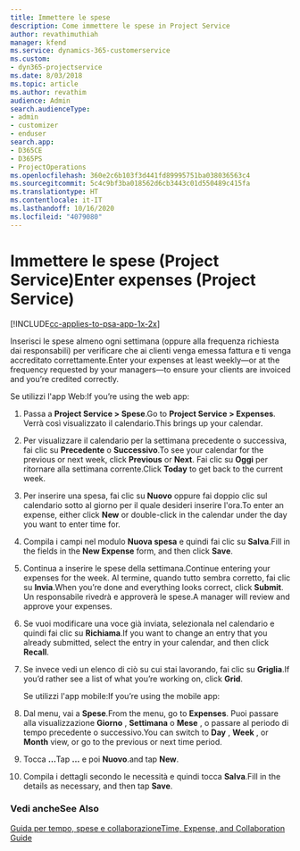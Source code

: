 ```yaml
---
title: Immettere le spese
description: Come immettere le spese in Project Service
author: revathimuthiah
manager: kfend
ms.service: dynamics-365-customerservice
ms.custom:
- dyn365-projectservice
ms.date: 8/03/2018
ms.topic: article
ms.author: revathim
audience: Admin
search.audienceType:
- admin
- customizer
- enduser
search.app:
- D365CE
- D365PS
- ProjectOperations
ms.openlocfilehash: 360e2c6b103f3d441fd89995751ba038036563c4
ms.sourcegitcommit: 5c4c9bf3ba018562d6cb3443c01d550489c415fa
ms.translationtype: HT
ms.contentlocale: it-IT
ms.lasthandoff: 10/16/2020
ms.locfileid: "4079080"
---
```

# <a name="enter-expenses-project-service"></a><span data-ttu-id="6060c-103">Immettere le spese (Project Service)</span><span class="sxs-lookup"><span data-stu-id="6060c-103">Enter expenses (Project Service)</span></span>

[!INCLUDE[cc-applies-to-psa-app-1x-2x](../includes/cc-applies-to-psa-app-1x-2x.md)]

<span data-ttu-id="6060c-104">Inserisci le spese almeno ogni settimana (oppure alla frequenza richiesta dai responsabili) per verificare che ai clienti venga emessa fattura e ti venga accreditato correttamente.</span><span class="sxs-lookup"><span data-stu-id="6060c-104">Enter your expenses at least weekly—or at the frequency requested by your managers—to ensure your clients are invoiced and you’re credited correctly.</span></span>  
  
 <span data-ttu-id="6060c-105">Se utilizzi l'app Web:</span><span class="sxs-lookup"><span data-stu-id="6060c-105">If you’re using the web app:</span></span>  
  
1. <span data-ttu-id="6060c-106">Passa a **Project Service > Spese**.</span><span class="sxs-lookup"><span data-stu-id="6060c-106">Go to **Project Service > Expenses**.</span></span> <span data-ttu-id="6060c-107">Verrà così visualizzato il calendario.</span><span class="sxs-lookup"><span data-stu-id="6060c-107">This brings up your calendar.</span></span>  
  
2. <span data-ttu-id="6060c-108">Per visualizzare il calendario per la settimana precedente o successiva, fai clic su **Precedente** o **Successivo**.</span><span class="sxs-lookup"><span data-stu-id="6060c-108">To see your calendar for the previous or next week, click **Previous** or **Next**.</span></span> <span data-ttu-id="6060c-109">Fai clic su **Oggi** per ritornare alla settimana corrente.</span><span class="sxs-lookup"><span data-stu-id="6060c-109">Click **Today** to get back to the current week.</span></span>  
  
3. <span data-ttu-id="6060c-110">Per inserire una spesa, fai clic su **Nuovo** oppure fai doppio clic sul calendario sotto al giorno per il quale desideri inserire l'ora.</span><span class="sxs-lookup"><span data-stu-id="6060c-110">To enter an expense, either click **New** or double-click in the calendar under the day you want to enter time for.</span></span>  
  
4. <span data-ttu-id="6060c-111">Compila i campi nel modulo **Nuova spesa** e quindi fai clic su **Salva**.</span><span class="sxs-lookup"><span data-stu-id="6060c-111">Fill in the fields in the **New Expense** form, and then click **Save**.</span></span>  
  
5. <span data-ttu-id="6060c-112">Continua a inserire le spese della settimana.</span><span class="sxs-lookup"><span data-stu-id="6060c-112">Continue entering your expenses for the week.</span></span> <span data-ttu-id="6060c-113">Al termine, quando tutto sembra corretto, fai clic su **Invia**.</span><span class="sxs-lookup"><span data-stu-id="6060c-113">When you’re done and everything looks correct, click **Submit**.</span></span> <span data-ttu-id="6060c-114">Un responsabile rivedrà e approverà le spese.</span><span class="sxs-lookup"><span data-stu-id="6060c-114">A manager will review and approve your expenses.</span></span>  
  
6. <span data-ttu-id="6060c-115">Se vuoi modificare una voce già inviata, selezionala nel calendario e quindi fai clic su **Richiama**.</span><span class="sxs-lookup"><span data-stu-id="6060c-115">If you want to change an entry that you already submitted, select the entry in your calendar, and then click **Recall**.</span></span>  
  
7. <span data-ttu-id="6060c-116">Se invece vedi un elenco di ciò su cui stai lavorando, fai clic su **Griglia**.</span><span class="sxs-lookup"><span data-stu-id="6060c-116">If you’d rather see a list of what you’re working on, click **Grid**.</span></span>  
  
   <span data-ttu-id="6060c-117">Se utilizzi l'app mobile:</span><span class="sxs-lookup"><span data-stu-id="6060c-117">If you’re using the mobile app:</span></span>  
  
8. <span data-ttu-id="6060c-118">Dal menu, vai a **Spese**.</span><span class="sxs-lookup"><span data-stu-id="6060c-118">From the menu, go to **Expenses**.</span></span>     <span data-ttu-id="6060c-119">Puoi passare alla visualizzazione **Giorno** , **Settimana** o **Mese** , o passare al periodo di tempo precedente o successivo.</span><span class="sxs-lookup"><span data-stu-id="6060c-119">You can switch to **Day** , **Week** , or **Month** view, or go to the previous or next time period.</span></span>  
  
9. <span data-ttu-id="6060c-120">Tocca **...**</span><span class="sxs-lookup"><span data-stu-id="6060c-120">Tap **…**</span></span> <span data-ttu-id="6060c-121">e poi **Nuovo**.</span><span class="sxs-lookup"><span data-stu-id="6060c-121">and tap **New**.</span></span>  
  
10. <span data-ttu-id="6060c-122">Compila i dettagli secondo le necessità e quindi tocca **Salva**.</span><span class="sxs-lookup"><span data-stu-id="6060c-122">Fill in the details as necessary, and then tap **Save**.</span></span>  
  
### <a name="see-also"></a><span data-ttu-id="6060c-123">Vedi anche</span><span class="sxs-lookup"><span data-stu-id="6060c-123">See Also</span></span>  
 [<span data-ttu-id="6060c-124">Guida per tempo, spese e collaborazione</span><span class="sxs-lookup"><span data-stu-id="6060c-124">Time, Expense, and Collaboration Guide</span></span>](../psa/time-expense-collaboration-guide.md)

